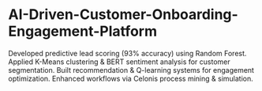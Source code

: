 # AI-Driven-Customer-Onboarding-Engagement-Platform
Developed predictive lead scoring (93% accuracy) using Random Forest. Applied K-Means clustering &amp; BERT sentiment analysis for customer segmentation. Built recommendation &amp; Q-learning systems for engagement optimization. Enhanced workflows via Celonis process mining &amp; simulation.
